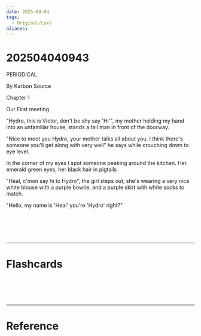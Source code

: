 ```yaml
---
date: 2025-04-04
tags:
  - Original/Lore
aliases:
---
```

# 202504040943
PERIODICAL

  

By Karbon Source

  
  
  
  
  

Chapter 1

Our First meeting







"Hydro, this is Victor, don't be shy say 'Hi'", my mother holding my hand into an unfamiliar house, stands a tall man in front of the doorway.

"Nice to meet you Hydro, your mother talks all about you. I think there's someone you'll get along with very well" he says while crouching down to eye level.

In the corner of my eyes I spot someone peeking around the kitchen. Her emerald green eyes, her black hair in pigtails

"Heal, c'mon say hi to Hydro", the girl steps out, she's wearing a very nice white blouse with a purple bowtie, and a purple skirt with white socks to match.

"Hello, my name is 'Heal' you're 'Hydro' right?"


# ‌
---
# Flashcards


# ‌
---
# Reference

